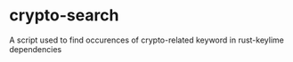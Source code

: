 # crypto-search
A script used to find occurences of crypto-related keyword in rust-keylime dependencies
